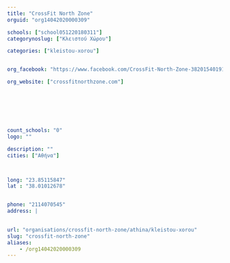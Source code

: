 ```yaml
---
title: "CrossFit North Zone"
orguid: "org14042020000309"

schools: ["school051220180311"]
categorynoslug: ["Κλειστού Χώρου"]

categories: ["kleistou-xorou"]


org_facebook: "https://www.facebook.com/CrossFit-North-Zone-382015401913311/"

org_website: ["crossfitnorthzone.com"]







count_schools: "0"
logo: ""

description: ""
cities: ["Αθήνα"]



long: "23.85115847"
lat : "38.01012678"


phone: "2114070545"
address: |
    

url: "organisations/crossfit-north-zone/athina/kleistou-xorou"
slug: "crossfit-north-zone"
aliases:
    - /org14042020000309
---
```



